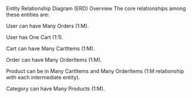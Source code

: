 Entity Relationship Diagram (ERD) Overview
The core relationships among these entities are:

User can have Many Orders (1:M).

User has One Cart (1:1).

Cart can have Many CartItems (1:M).

Order can have Many OrderItems (1:M).

Product can be in Many CartItems and Many OrderItems (1:M relationship with each intermediate entity).

Category can have Many Products (1:M).